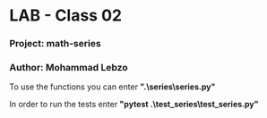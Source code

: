 # LAB - Class 02
### **Project: math-series**

### **Author: Mohammad Lebzo**

To use the functions you can enter **".\series\series.py"**

In order to run the tests enter **"pytest .\test_series\test_series.py"**